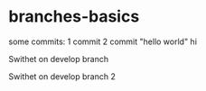 # branches-basics
some commits:
1 commit
2 commit
"hello world"
hi
 
Swithet on develop branch

Swithet on develop branch 2
